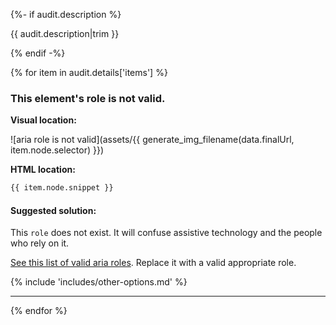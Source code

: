 {%- if audit.description %}

{{ audit.description|trim }}

{% endif -%}

{% for item in audit.details['items'] %}

### This element's role is not valid.

__Visual location:__

![aria role is not valid](assets/{{ generate_img_filename(data.finalUrl, item.node.selector) }})


__HTML location:__

```html
{{ item.node.snippet }}
```

#### Suggested solution:

This `role` does not exist. It will confuse assistive technology and the people who rely on it.

[See this list of valid aria roles](https://www.w3.org/WAI/PF/HTML/wiki/RoleAttribute#ARIA_1.0_Pre-Defined_Roles). Replace it with a valid appropriate role.


{% include 'includes/other-options.md' %}

---

{% endfor %}
